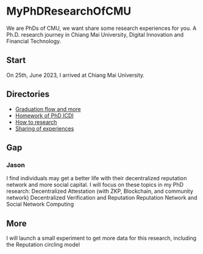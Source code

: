 # MyPhDResearchOfCMU
We are PhDs of CMU, we want share some research experiences for you.
A Ph.D. research journey in Chiang Mai University, Digital Innovation and Financial Technology.

## Start
On 25th, June 2023, I arrived at Chiang Mai University.

## Directories
+ [Graduation flow and more](../MyPhDResearchOfCMU/Graduation/index.md)
+ [Homework of PhD ICDI](../MyPhDResearchOfCMU/Homework/index.md)
+ [How to research](../MyPhDResearchOfCMU/Research/index.md)
+ [Sharing of experiences](../MyPhDResearchOfCMU/Resource/index.md)

## Gap
### Jason
I find individuals may get a better life with their decentralized reputation network and more social capital.
I will focus on these topics in my PhD research:
Decentralized Attestation (with ZKP, Blockchain, and community network)
Decentralized Verification and Reputation
Reputation Network and Social Network Computing

## More
I will launch a small experiment to get more data for this research, including the Reputation circling model




